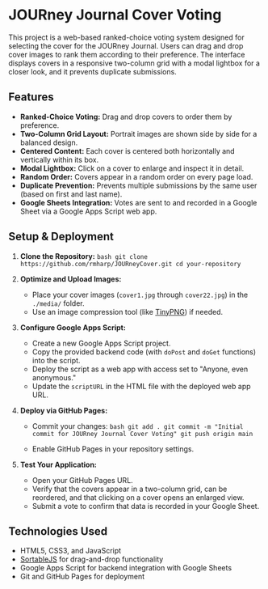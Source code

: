 # JOURney Journal Cover Voting

This project is a web-based ranked-choice voting system designed for selecting the cover for the JOURney Journal. Users can drag and drop cover images to rank them according to their preference. The interface displays covers in a responsive two-column grid with a modal lightbox for a closer look, and it prevents duplicate submissions.

## Features

- **Ranked-Choice Voting:** Drag and drop covers to order them by preference.
- **Two-Column Grid Layout:** Portrait images are shown side by side for a balanced design.
- **Centered Content:** Each cover is centered both horizontally and vertically within its box.
- **Modal Lightbox:** Click on a cover to enlarge and inspect it in detail.
- **Random Order:** Covers appear in a random order on every page load.
- **Duplicate Prevention:** Prevents multiple submissions by the same user (based on first and last name).
- **Google Sheets Integration:** Votes are sent to and recorded in a Google Sheet via a Google Apps Script web app.

## Setup & Deployment

1. **Clone the Repository:**
       ```bash
       git clone https://github.com/rmharp/JOURneyCover.git
       cd your-repository
       ```

3. **Optimize and Upload Images:**
   - Place your cover images (`cover1.jpg` through `cover22.jpg`) in the `./media/` folder.
   - Use an image compression tool (like [TinyPNG](https://tinypng.com/)) if needed.

4. **Configure Google Apps Script:**
   - Create a new Google Apps Script project.
   - Copy the provided backend code (with `doPost` and `doGet` functions) into the script.
   - Deploy the script as a web app with access set to "Anyone, even anonymous."
   - Update the `scriptURL` in the HTML file with the deployed web app URL.

5. **Deploy via GitHub Pages:**
   - Commit your changes:
           ```bash
           git add .
           git commit -m "Initial commit for JOURney Journal Cover Voting"
           git push origin main
           ```

   - Enable GitHub Pages in your repository settings.

6. **Test Your Application:**
   - Open your GitHub Pages URL.
   - Verify that the covers appear in a two-column grid, can be reordered, and that clicking on a cover opens an enlarged view.
   - Submit a vote to confirm that data is recorded in your Google Sheet.

## Technologies Used

- HTML5, CSS3, and JavaScript
- [SortableJS](https://github.com/SortableJS/Sortable) for drag-and-drop functionality
- Google Apps Script for backend integration with Google Sheets
- Git and GitHub Pages for deployment
